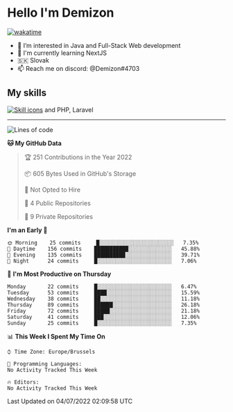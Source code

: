 # Hello I'm Demizon
[![wakatime](https://wakatime.com/badge/user/6ad1949f-d6d7-44f9-9eee-c35e54cc499b.svg)](https://wakatime.com/@6ad1949f-d6d7-44f9-9eee-c35e54cc499b)
- 👀 I’m interested in Java and Full-Stack Web development
- 🌱 I'm currently learning NextJS
- 🇸🇰 Slovak
- 📫 Reach me on discord: @Demizon#4703

## My skills
[![Skill icons](https://skillicons.dev/icons?i=java,js,ts,html,css,react,py,git,docker,linux,mysql,mongo&theme=dark)](https://github.com/Demizon3433) and PHP, Laravel

---

<!--START_SECTION:waka-->
![Lines of code](https://img.shields.io/badge/From%20Hello%20World%20I%27ve%20Written-44%20Thousand%20lines%20of%20code-blue)

**🐱 My GitHub Data** 

> 🏆 251 Contributions in the Year 2022
 > 
> 📦 605 Bytes Used in GitHub's Storage 
 > 
> 🚫 Not Opted to Hire
 > 
> 📜 4 Public Repositories 
 > 
> 🔑 9 Private Repositories  
 > 
**I'm an Early 🐤** 

```text
🌞 Morning    25 commits     █░░░░░░░░░░░░░░░░░░░░░░░░   7.35% 
🌆 Daytime    156 commits    ███████████░░░░░░░░░░░░░░   45.88% 
🌃 Evening    135 commits    ██████████░░░░░░░░░░░░░░░   39.71% 
🌙 Night      24 commits     █░░░░░░░░░░░░░░░░░░░░░░░░   7.06%

```
📅 **I'm Most Productive on Thursday** 

```text
Monday       22 commits     █░░░░░░░░░░░░░░░░░░░░░░░░   6.47% 
Tuesday      53 commits     ████░░░░░░░░░░░░░░░░░░░░░   15.59% 
Wednesday    38 commits     ██░░░░░░░░░░░░░░░░░░░░░░░   11.18% 
Thursday     89 commits     ██████░░░░░░░░░░░░░░░░░░░   26.18% 
Friday       72 commits     █████░░░░░░░░░░░░░░░░░░░░   21.18% 
Saturday     41 commits     ███░░░░░░░░░░░░░░░░░░░░░░   12.06% 
Sunday       25 commits     █░░░░░░░░░░░░░░░░░░░░░░░░   7.35%

```


📊 **This Week I Spent My Time On** 

```text
⌚︎ Time Zone: Europe/Brussels

💬 Programming Languages: 
No Activity Tracked This Week

🔥 Editors: 
No Activity Tracked This Week

```


 Last Updated on 04/07/2022 02:09:58 UTC
<!--END_SECTION:waka-->
